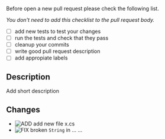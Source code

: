Before open a new pull request please check the following list.

_You don't need to add this checklist to the pull request body._
- [ ] add new tests to test your changes
- [ ] run the tests and check that they pass
- [ ] cleanup your commits
- [ ] write good pull request description
- [ ] add appropiate labels

## Description
Add short description

## Changes
* ![ADD] add new file x.cs
* ![FIX] broken `String` in ...
...

[NEW]:      https://resources.atlas.wooga.com/icons/icon_new.svg "New"
[ADD]:      https://resources.atlas.wooga.com/icons/icon_add.svg "Add"
[IMPROVE]:  https://resources.atlas.wooga.com/icons/icon_improve.svg "Improve"
[CHANGE]:   https://resources.atlas.wooga.com/icons/icon_change.svg "Change"
[FIX]:      https://resources.atlas.wooga.com/icons/icon_fix.svg "Fix"
[UPDATE]:   https://resources.atlas.wooga.com/icons/icon_update.svg "Update"
[BREAK]:    https://resources.atlas.wooga.com/icons/icon_break.svg "Remove"
[REMOVE]:   https://resources.atlas.wooga.com/icons/icon_remove.svg "Remove"
[IOS]:      https://resources.atlas.wooga.com/icons/icon_iOS.svg "iOS"
[ANDROID]:  https://resources.atlas.wooga.com/icons/icon_android.svg "Android"
[WEBGL]:    https://resources.atlas.wooga.com/icons/icon_webGL.svg "WebGL"
[GRADLE]:   https://resources.atlas.wooga.com/icons/icon_gradle.svg "GRADLE"
[UNITY]:    https://resources.atlas.wooga.com/icons/icon_unity.svg "Unity"
[LINUX]:    https://resources.atlas.wooga.com/icons/icon_linux.svg "Linux"
[WIN]:      https://resources.atlas.wooga.com/icons/icon_windows.svg "Windows"
[MACOS]:    https://resources.atlas.wooga.com/icons/icon_iOS.svg "macOS"

